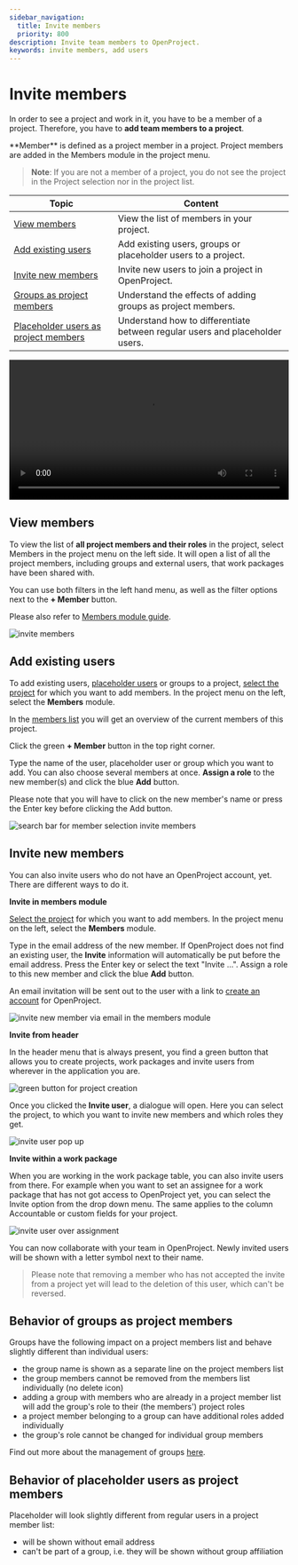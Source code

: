 ```yaml
---
sidebar_navigation:
  title: Invite members
  priority: 800
description: Invite team members to OpenProject.
keywords: invite members, add users
---
```


# Invite members

In order to see a project and work in it, you have to be a member of a project. Therefore, you have to **add team members to a project**.

<div class="glossary">
**Member** is defined as a project member in a project. Project members are added in the Members module in the project menu.
</div>

> **Note**: If you are not a member of a project, you do not see the project in the Project selection nor in the project list.


| Topic                                                        | Content                                                      |
| ------------------------------------------------------------ | ------------------------------------------------------------ |
| [View members](#view-members)                                | View the list of members in your project.                    |
| [Add existing users](#add-existing-users)                    | Add existing users, groups or placeholder users to a project. |
| [Invite new members](#invite-new-members)                    | Invite new users to join a project in OpenProject.           |
| [Groups as project members](#behavior-of-groups-as-project-members) | Understand the effects of adding groups as project members.  |
| [Placeholder users as project members](#behavior-of-placeholder-users-as-project-members) | Understand how to differentiate between regular users and placeholder users. |

<video src="https://openproject-docs.s3.eu-central-1.amazonaws.com/videos/OpenProject-Invite-and-Manage-Members.mp4" type="video/mp4" controls="" style="width:100%"></video>

## View members

To view the list of **all project members and their roles** in the project, select Members in the project menu on the left side. It will open a list of all the project members, including groups and external users, that work packages have been shared with.  

You can use both filters in the left hand menu, as well as the filter options next to the **+ Member** button.

Please also refer to [Members module guide](../../user-guide/members).

![invite members](project-members-module.png)

## Add existing users

To add existing users, [placeholder users](../../system-admin-guide/users-permissions/placeholder-users) or groups to a project, [select the project](../projects/#open-an-existing-project) for which you want to add members. In the project menu on the left, select the **Members** module.

In the [members list](#view-members) you will get an overview of the current members of this project.

Click the green **+ Member** button in the top right corner.

Type the name of the user, placeholder user or group which you want to add. You can also choose several members at once. **Assign a role** to the new member(s) and click the blue **Add** button.

Please note that you will have to click on the new member's name or press the Enter key before clicking the Add button.

![search bar for member selection invite members](invite-new-member.png)

## Invite new members

You can also invite users who do not have an OpenProject account, yet. There are different ways to do it.

**Invite in members module**

[Select the project](../projects/#open-an-existing-project) for which you want to add members. In the project menu on the left, select the **Members** module.

Type in the email address of the new member. If OpenProject does not find an existing user, the **Invite** information will automatically be put before the email address. Press the Enter key or select the text "Invite ...". Assign a role to this new member and click the blue **Add** button.

An email invitation will be sent out to the user with a link to [create an account](../sign-in-registration/#create-a-new-account) for OpenProject.

![invite new member via email in the members module](invite-new-member-email.png)

**Invite from header**

In the header menu that is always present, you find a green button that allows you to create projects, work packages and invite users from wherever in the application you are.

![green button for project creation](create-project-button.png)

Once you clicked the **Invite user**, a dialogue will open. Here you can select the project, to which you want to invite new members and which roles they get.

![invite user pop up](invite-user-pop-up.png)

**Invite within a work package**

When you are working in the work package table, you can also invite users from there. For example when you want to set an assignee for a work package that has not got access to OpenProject yet, you can select the Invite option from the drop down menu. The same applies to the column Accountable or custom fields for your project.

![invite user over assignment](invite-user-over-assignment.png)

You can now collaborate with your team in OpenProject. Newly invited users will be shown with a letter symbol next to their name.

> Please note that removing a member who has not accepted the invite from a project yet will lead to the deletion of this user, which can't be reversed.



## Behavior of groups as project members

Groups have the following impact on a project members list and behave slightly different than individual users:

- the group name is shown as a separate line on the project members list
- the group members cannot be removed from the members list individually (no delete icon)
- adding a group with members who are already in a project member list will add the group's role to their (the members') project roles
- a project member belonging to a group can have additional roles added individually
- the group's role cannot be changed for individual group members

Find out more about the management of groups [here](../../system-admin-guide/users-permissions/groups/).



## Behavior of placeholder users as project members

Placeholder will look slightly different from regular users in a project member list:

- will be shown without email address
- can't be part of a group, i.e. they will be shown without group affiliation
